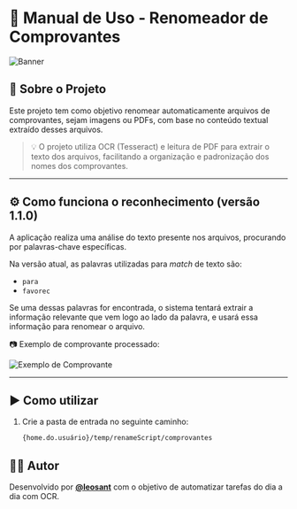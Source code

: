 # 📄 Manual de Uso - Renomeador de Comprovantes

![Banner](docs/banner-renomeador.gif) <!-- Sugestão: GIF animado do app renomeando arquivos -->

## 🧠 Sobre o Projeto

Este projeto tem como objetivo renomear automaticamente arquivos de comprovantes, sejam imagens ou PDFs, com base no conteúdo textual extraído desses arquivos.

> 💡 O projeto utiliza OCR (Tesseract) e leitura de PDF para extrair o texto dos arquivos, facilitando a organização e padronização dos nomes dos comprovantes.

---

## ⚙️ Como funciona o reconhecimento (versão 1.1.0)

A aplicação realiza uma análise do texto presente nos arquivos, procurando por palavras-chave específicas.

Na versão atual, as palavras utilizadas para _match_ de texto são:

- `para`
- `favorec`

Se uma dessas palavras for encontrada, o sistema tentará extrair a informação relevante que vem logo ao lado da palavra, e usará essa informação para renomear o arquivo.

📷 Exemplo de comprovante processado:

![Exemplo de Comprovante](docs/exemplo-comprovante.png)

---

## ▶️ Como utilizar

1. Crie a pasta de entrada no seguinte caminho:

   ```bash
   {home.do.usuário}/temp/renameScript/comprovantes

## 👨‍💻 Autor

Desenvolvido por **[@leosant](https://github.com/leosant)** com o objetivo de automatizar tarefas do dia a dia com OCR.

